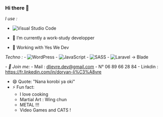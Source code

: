 ### Hi there 👋

*I use :* 
- ![Visual Studio Code](https://img.shields.io/badge/Visual%20Studio%20Code-0078d7.svg?style=for-the-badge&logo=visual-studio-code&logoColor=white)

- 🌱 I’m currently a work-study developper
- 🔭 Working with Yes We Dev 


*Techno :* 
    - ![WordPress](https://img.shields.io/badge/WordPress-%23117AC9.svg?style=for-the-badge&logo=WordPress&logoColor=white)
    - ![JavaScript](https://img.shields.io/badge/javascript-%23323330.svg?style=for-the-badge&logo=javascript&logoColor=%23F7DF1E)
    - ![SASS](https://img.shields.io/badge/SASS-hotpink.svg?style=for-the-badge&logo=SASS&logoColor=white) 
    - ![Laravel](https://img.shields.io/badge/laravel-%23FF2D20.svg?style=for-the-badge&logo=laravel&logoColor=white) -> Blade 


*- 💬 Join me:*
    - Mail : dlievre.dev@gmail.com
    - N° 06 89 66 28 84
    - Linkdin : https://fr.linkedin.com/in/doryan-li%C3%A8vre


- 😄 Quote: "Nana korobi ya oki"
- ⚡ Fun fact:
    - I love cooking
    - Martial Art : Wing chun
    - METAL !!!
    - Video Games and CATS !

<!--
**DoryanLievre/DoryanLievre** is a ✨ _special_ ✨ repository because its `README.md` (this file) appears on your GitHub profile.

Here are some ideas to get you started:

- 🔭 I’m currently working on ...
- 🌱 I’m currently learning ...
- 👯 I’m looking to collaborate on ...
- 🤔 I’m looking for help with ...
- 💬 Ask me about ...
- 📫 How to reach me: ...
- 😄 Pronouns: ...
- ⚡ Fun fact: ...
-->
